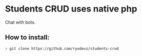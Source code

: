 # Students CRUD uses native php

Chat with bots.

## How to install:

```bash
> git clone https://github.com/ryodevz/students-crud
```
